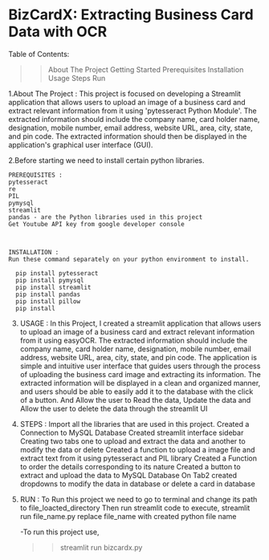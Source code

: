 # BizCardX: Extracting Business Card Data with OCR

Table of Contents:
   >>About The Project
   >>Getting Started
   >>Prerequisites
   >>Installation
   >>Usage
   >>Steps
   >>Run


1.About The Project :
   This project is focused on developing a Streamlit application that allows users to upload an image of a business card and 
   extract relevant information from it using 'pytesseract Python Module'. The extracted information should include the company 
   name, card holder name, designation, mobile number, email address, website URL, area, city, state, and pin code. The 
   extracted information should then be displayed in the application's graphical user interface (GUI).


2.Before starting we need to install certain python libraries.

    PREREQUISITES :
    pytesseract
    re
    PIL
    pymysql
    streamlit
    pandas - are the Python libraries used in this project
    Get Youtube API key from google developer console



    INSTALLATION :
    Run these command separately on your python environment to install.
    
      pip install pytesseract
      pip install pymysql
      pip install streamlit
      pip install pandas
      pip install pillow
      pip install 


3. USAGE :
    In this Project, I created a streamlit application that allows users to upload an image of a business card and extract 
    relevant information from it using easyOCR. The extracted information should include the company name, card holder name, 
    designation, mobile number, email address, website URL, area, city, state, and pin code.
    The application is simple and intuitive user interface that guides users through the process of uploading the business card 
    image and extracting its information. The extracted information will be displayed in a clean and organized manner, and 
    users should be able to easily add it to the database with the click of a button. And Allow the user to Read the data, 
    Update the data and Allow the user to delete the data through the streamlit UI


4. STEPS :
    Import all the libraries that are used in this project.
    Created a Connection to MySQL Database
    Created streamlit interface sidebar
    Creating two tabs one to upload and extract the data and another to modify the data or delete
    Created a function to upload a image file and extract text from it using pytesseract and PIL library
    Created a Function to order the details corresponding to its nature
    Created a button to extract and upload the data to MySQL Database
    On Tab2 created dropdowns to modify the data in database or delete a card in database
    
5. RUN :
    To Run this project we need to go to terminal and change its path to file_loacted_directory
    Then run streamlit code to execute,
           streamlit run file_name.py
    replace file_name with created python file name
    
    -To run this project use,
    >>streamlit run bizcardx.py 
